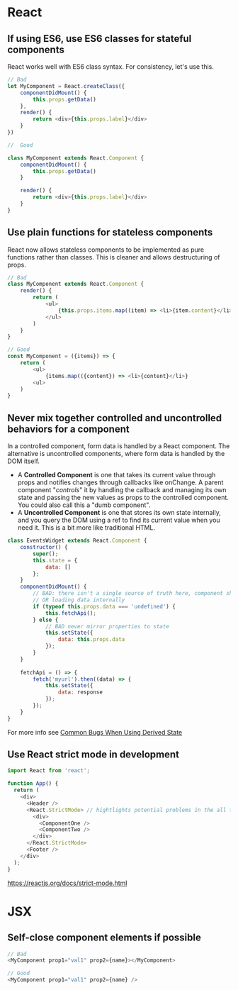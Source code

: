 # React

## If using ES6, use ES6 classes for stateful components

React works well with ES6 class syntax. For consistency, let's use this.

```javascript
// Bad
let MyComponent = React.createClass({
	componentDidMount() {
		this.props.getData()
	},
	render() {
		return <div>{this.props.label}</div>
	}
})

// 	Good

class MyComponent extends React.Component {
	componentDidMount() {
		this.props.getData()
	}

	render() {
		return <div>{this.props.label}</div>
	}
}
```

## Use plain functions for stateless components

React now allows stateless components to be implemented as pure functions rather than classes. This is cleaner and allows destructuring of props.

```javascript
// Bad
class MyComponent extends React.Component {
	render() {
		return (
			<ul>
				{this.props.items.map((item) => <li>{item.content}</li>}
			</ul>
		)
	}
}

// Good
const MyComponent = ({items}) => {
	return (
		<ul>
			{items.map(({content}) => <li>{content}</li>}
		<ul>
	)
}

```

## Never mix together controlled and uncontrolled behaviors for a component
In a controlled component, form data is handled by a React component. The alternative is uncontrolled components, where form data is handled by the DOM itself.
* A **Controlled Component** is one that takes its current value through props and notifies changes through callbacks like onChange. A parent component "*controls*" it by handling the callback and managing its own state and passing the new values as props to the controlled component. You could also call this a "dumb component".
* A **Uncontrolled Component** is one that stores its own state internally, and you query the DOM using a ref to find its current value when you need it. This is a bit more like traditional HTML.

```javascript
class EventsWidget extends React.Component {
    constructor() {
        super();
        this.state = {
            data: []
        };
    }
    componentDidMount() {
        // BAD: there isn't a single source of truth here, component should use this.props.data coming from outside 
        // OR loading data internally
        if (typeof this.props.data === 'undefined') {
            this.fetchApi();
        } else {
            // BAD never mirror properties to state
            this.setState({
                data: this.props.data
            });
        }
    }
    
    fetchApi = () => {
        fetch('myurl').then((data) => {
            this.setState({
                data: response
            });
        });
    }
}
```

For more info see [Common Bugs When Using Derived State](https://reactjs.org/blog/2018/06/07/you-probably-dont-need-derived-state.html#common-bugs-when-using-derived-state)

## Use React strict mode in development
```javascript
import React from 'react';

function App() {
  return (
    <div>
      <Header />
      <React.StrictMode> // hightlights potential problems in the all the way down to the children chain
        <div>
          <ComponentOne />
          <ComponentTwo />
        </div>
      </React.StrictMode>
      <Footer />
    </div>
  );
}
```
https://reactjs.org/docs/strict-mode.html

# JSX

## Self-close component elements if possible

```javascript
// Bad
<MyComponent prop1="val1" prop2={name}></MyComponent>

// Good
<MyComponent prop1="val1" prop2={name} />
```
